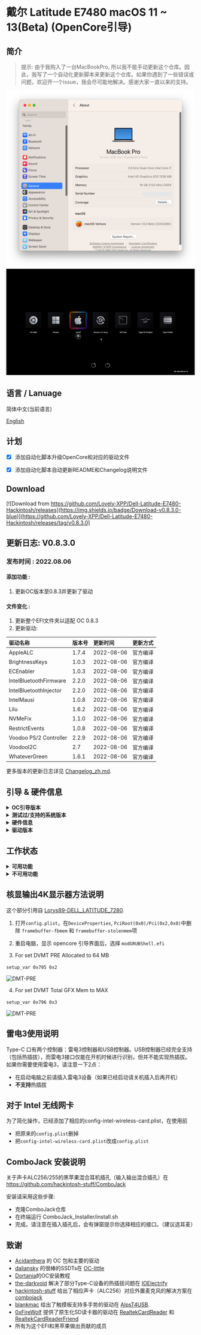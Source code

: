 # 戴尔 Latitude E7480 macOS 11 ~ 13(Beta) (OpenCore引导)

## 简介

> 提示: 由于我购入了一台MacBookPro, 所以我不能手动更新这个仓库。因此，我写了一个自动化更新脚本来更新这个仓库。如果你遇到了一些错误或问题，欢迎开一个issue，我会尽可能地解决。感谢大家一直以来的支持。

<div style="align: center">
<img src="https://raw.githubusercontent.com/Lovely-XPP/Dell-Latitude-E7480-Hackintosh/macOS-13/demo/system_info.png">
</div>

<div style="align: center">
<img src="https://raw.githubusercontent.com/Lovely-XPP/Dell-Latitude-E7480-Hackintosh/main/demo/OC_info.png">
</div>


## 语言 / Lanuage

简体中文(当前语言)

[English](https://github.com/Lovely-XPP/Dell-Latitude-E7480-Hackintosh/blob/main/README.md)


## 计划
- [x] 添加自动化脚本升级OpenCore和对应的驱动文件
- [x] 添加自动化脚本自动更新README和Changelog说明文件


## Download
[![Download from https://github.com/Lovely-XPP/Dell-Latitude-E7480-Hackintosh/releases](https://img.shields.io/badge/Download-v0.8.3.0-blue)](https://github.com/Lovely-XPP/Dell-Latitude-E7480-Hackintosh/releases/tag/v0.8.3.0)

## 更新日志: V0.8.3.0

### 发布时间 : 2022.08.06

#### 添加功能 :

1. 更新OC版本至0.8.3并更新了驱动

#### 文件变化 :

1. 更新整个EFI文件夹以适配 OC 0.8.3
2. 更新驱动:

| 驱动名称          | 版本号                       | 更新时间       | 更新方式              |
|:----------------|:-------------------------------------------|:---------------|:----------------|
|	AppleALC	|	1.7.4	|	2022-08-06	|	官方编译	|
|	BrightnessKeys	|	1.0.3	|	2022-08-06	|	官方编译	|
|	ECEnabler	|	1.0.3	|	2022-08-06	|	官方编译	|
|	IntelBluetoothFirmware	|	2.2.0	|	2022-08-06	|	官方编译	|
|	IntelBluetoothInjector	|	2.2.0	|	2022-08-06	|	官方编译	|
|	IntelMausi	|	1.0.8	|	2022-08-06	|	官方编译	|
|	Lilu	|	1.6.2	|	2022-08-06	|	官方编译	|
|	NVMeFix	|	1.1.0	|	2022-08-06	|	官方编译	|
|	RestrictEvents	|	1.0.8	|	2022-08-06	|	官方编译	|
|	Voodoo PS/2 Controller	|	2.2.9	|	2022-08-06	|	官方编译	|
|	VoodooI2C	|	2.7	|	2022-08-06	|	官方编译	|
|	WhateverGreen	|	1.6.1	|	2022-08-06	|	官方编译	|


更多版本的更新日志详见 [Changelog_zh.md](https://github.com/Lovely-XPP/Dell-Latitude-E7480-Hackintosh/blob/main/Changelog_zh.md).

## 引导 & 硬件信息

<details>  
<summary><strong>OC引导版本</strong></summary>
</br>
OpenCore  0.8.0 / 0.8.1 / 0.8.2 / 0.8.3
</details>
<details>  
<summary><strong>测试过/支持的系统版本</strong></summary>
</br>
- Big Sur 11.0 - 11.7</br>
- Monterey 12.0 - 12.5.1 beta</br>
- Ventura 13.0 beta（我正在使用）</br>
</details>


<details>  
<summary><strong>硬件信息</strong></summary>
</br>

| Model           | Dell Latitude E7480                        |
|:----------------|:-------------------------------------------|
| 处理器           | Intel Core i7-7700U                        |
| 图形卡           | 集成显卡：Intel HD Graphics 620           |
| 内存条           | 8GB 2133MHz DDR4 * 2                       |
| 显示器           | 13" 2K (2560x1440) 触摸屏                   |
| 硬盘             | 闪迪 1T M.2 NVMe SSD                        |
| 无线网卡/蓝牙     | 博通 BCM94360Z4                        |
| 摄像头           | 1920x1080 FHD Webcam                       |
| 指纹读取          | 有但不适用于macOS                           |
| 声卡             | 瑞昱 ALC256                             |
| 键盘             | 背光键盘                           |
| 触摸板           | ALPS 触摸板                              |
| SD读卡器         | 瑞昱 RTS525A 读卡器        |

使用小贴士: 
* 对于苹果 macOS 12 Monterey, DW1820A网卡兼容性不那么好，主要是蓝牙驱动，导致隔空投送、接力等服务无法使用，于是换了张BCM9460Z4的网卡，目前无任何不兼容的问题！
* Monterey 12.3 （需要博通网卡）和 iPad OS 15.4 开始支持通用控制，亲测可用！
* 强烈建议在进入系统以后使用 [USBMap](https://github.com/corpnewt/USBMap) 工具进行USB定制！
* 如果你进行了硬件更改（比如网卡更换），同样也建议你使用 [USBMap](https://github.com/corpnewt/USBMap) 工具重新进行USB定制！
* 进入系统后，建议重新生成对应机型序列号（需要经过官网查询无效方可使用）！
* 不要开启查找我的Mac功能！
</details>

<details>  
<summary><strong>驱动版本</strong></summary>
</br>

| 驱动名称          | 版本号                       | 更新时间       | 更新方式              |
|:----------------|:-------------------------------------------|:---------------|:----------------|
|	AirportBrcmFixup	|	2.1.6	|	2022-06-09	|	官方编译	|
|	AirportItlwm	|	2.2.0	|	2022-06-22	|	本地编译	|
|	AlpsHID	|	1.3	|	2022-06-11	|	官方编译	|
|	AppleALC	|	1.7.3	|	2022-06-08	|	官方编译	|
|	BlueToolFixup	|	2.6.3	|	2022-06-09	|	官方编译	|
|	BrcmBluetoothInjector	|	2.6.3	|	2022-06-09	|	官方编译	|
|	BrcmFirmwareData	|	2.6.3	|	2022-06-09	|	官方编译	|
|	BrcmPatchRAM3	|	2.6.3	|	2022-06-09	|	官方编译	|
|	BrightnessKeys	|	1.0.3	|	2021-08-16	|	官方编译	|
|	CpuTscSync	|	1.0.8	|	2022-04-18	|	官方编译	|
|	ECEnabler	|	1.0.2	|	2021-10-27	|	官方编译	|
|	FeatureUnlock	|	1.0.9	|	2022-06-09	|	官方编译	|
|	HibernationFixup	|	1.4.6	|	2022-06-09	|	官方编译	|
|	IntelBluetoothFirmware	|	2.1.0	|	2021-12-10	|	官方编译	|
|	IntelBluetoothInjector	|	2.1.0	|	2021-12-10	|	官方编译	|
|	IntelMausi	|	1.0.8	|	2021-08-27	|	官方编译	|
|	Lilu	|	1.6.1	|	2022-06-22	|	本地编译	|
|	NVMeFix	|	1.1.0	|	2022-06-09	|	官方编译	|
|	RealtekCardReader	|	0.9.7	|	2022-02-23	|	官方编译	|
|	RealtekCardReaderFriend	|	1.0.2	|	2022-02-23	|	官方编译	|
|	RestrictEvents	|	1.0.7	|	2022-02-08	|	官方编译	|
|	SMCBatteryManager	|	1.3.0	|	2022-06-07	|	官方编译	|
|	SMCDellSensors	|	1.3.0	|	2022-06-07	|	官方编译	|
|	SMCLightSensor	|	1.3.0	|	2022-06-07	|	官方编译	|
|	SMCProcessor	|	1.3.0	|	2022-06-07	|	官方编译	|
|	SMCSuperIO	|	1.3.0	|	2022-06-07	|	官方编译	|
|	USBMap	|	1.0	|	2022-03-18	|	USB 端口注入	|
|	VerbStub	|	1.0.4	|	2021-11-05	|	官方编译	|
|	VirtualSMC	|	1.3.0	|	2022-06-07	|	官方编译	|
|	Voodoo PS/2 Controller	|	2.2.8	|	2022-03-08	|	官方编译	|
|	VoodooI2C	|	2.6.5	|	2021-02-28	|	官方编译	|
|	VoodooI2CHID	|	1	|	2021-12-05	|	官方编译	|
|	WhateverGreen	|	1.6.0	|	2022-06-11	|	官方编译	|


</details>

## 工作状态

<details>  
<summary><strong>可用功能</strong></summary>
</br>

- [x] 显卡Intel HD 620 Graphics的正常驱动（包含双硬解码、GPU加速）
- [x] 所有的USB端口都正常工作
- [x] HDMI/Type-C 接口支持音频输出并支持热插拔 
- [x] 内置摄像头
- [x] Wifi（2.4GHz/5G）
- [x] 蓝牙
- [x] 关机/ 重启/ 睡眠/ 唤醒 （包含 Fn + insert 键睡眠和合盖睡眠）
- [x] 所有Fn键的功能 （需要关闭bios关于Fn键锁：bios -> POST Behavior -> Fn Lock Options）
- [x] 扬声器和耳机插孔
- [x] 外置麦克风和耳麦 （需要与[combojack](https://github.com/hackintosh-stuff/ComboJack)配合使用）
- [x] Intel 有线网络
- [x] 苹果商店和iCloud账户服务，不要开启查找我的Mac功能！
- [x] (不一定可用，和你的账户也有关系) iMessage 和 Facetime 
- [x] miniDP 和 HDMI （支持音频输入）
- [x] 键盘、触摸屏(触摸屏支持手势)、触摸板（触摸板支持多手势）
- [x] 隔空投送、接力、随航、隔空播放、通用控制（这些功能仅适用于博通网卡，且隔空播放仅限macOS 12，通用控制仅限macOS 12.3及以上）
- [x] SD读卡器

</details>

<details>  
<summary><strong>不可用功能</strong></summary>
</br>

- [ ] 雷电3热拔插

</details>



## 核显输出4K显示器方法说明

这个部分引用自 [Lorys89-DELL_LATITUDE_7280](https://github.com/Lorys89/DELL_LATITUDE_7280).

1. 打开`config.plist`，在`DeviceProperties`, `PciRoot(0x0)/Pci(0x2,0x0)`中删除 `framebuffer-fbmem` 和 `framebuffer-stolenmem`项


2. 重启电脑，显示 opencore 引导界面后，选择 `modGRUBShell.efi`


3. For set DVMT PRE Allocated to 64 MB

``setup_var 0x795 0x2``

![DMT-PRE](https://raw.githubusercontent.com/Lorys89/DELL_LATITUDE_7280/main/Screenshot/DVMT-PRE.png)


4. For set DVMT Total GFX Mem to MAX

``setup_var 0x796 0x3``

![DMT-PRE](https://raw.githubusercontent.com/Lorys89/DELL_LATITUDE_7280/main/Screenshot/DVMT-TOT.png)


## 雷电3使用说明

Type-C 口有两个控制器：雷电3控制器和USB控制器。USB控制器已经完全支持（包括热插拔），而雷电3接口仅能在开机时候进行识别，但并不能实现热插拔。如果你需要使用雷电3，请注意一下2点：

- 在启动电脑之前请插入雷电3设备（如果已经启动请关机插入后再开机）
- **不支持**热插拔

## 对于 Intel 无线网卡

为了简化操作，已经添加了相应的config-intel-wireless-card.plist，在使用前
* 把原来的`config.plist`删掉
* 把`config-intel-wireless-card.plist`改成`config.plist`


## ComboJack 安装说明

关于声卡ALC256/255的黑苹果混合耳机插孔（输入输出混合插孔）在 https://github.com/hackintosh-stuff/ComboJack

安装请采用这些步骤:
* 克隆ComboJack仓库
* 在终端运行 ComboJack_Installer/install.sh
* 完成。请注意在插入插孔后，会有弹窗提示你选择相应的接口。（建议选耳麦）

## 致谢
* [Acidanthera](https://github.com/Acidanthera) 的 OC 包和主要的驱动
* [daliansky](https://github.com/daliansky) 的很棒的SSDTs在 [OC-little](https://github.com/daliansky/OC-little)
* [Dortania](https://dortania.github.io/)的OC安装教程
* [the-darkvoid](https://github.com/the-darkvoid) 解决了部分Type-C设备的热插拔问题在 [IOElectrify](https://github.com/the-darkvoid/macOS-IOElectrify)
* [hackintosh-stuff](https://github.com/hackintosh-stuff) 给出了相应声卡（ALC256）对应外置麦克风的解决方案在 [combojack](https://github.com/hackintosh-stuff/ComboJack)
* [blankmac](https://github.com/blankmac) 给出了触摸板支持多手势的驱动在 [AlpsT4USB](https://github.com/blankmac/AlpsT4USB).
* [0xFireWolf](https://github.com/0xFireWolf) 提供了原生化SD读卡器的驱动在 [RealtekCardReader](https://github.com/0xFireWolf/RealtekCardReader) 和 [RealtekCardReaderFriend](https://github.com/0xFireWolf/RealtekCardReaderFriend)
* 所有为这个EFI和黑苹果做出贡献的成员

